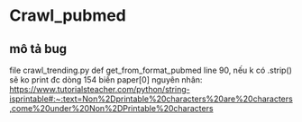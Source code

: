 # Crawl_pubmed


## mô tả bug

file crawl_trending.py  def get_from_format_pubmed line 90, 
nếu k có .strip() sẽ ko print đc dòng 154 biến paper[0] 
nguyên nhân:    https://www.tutorialsteacher.com/python/string-isprintable#:~:text=Non%2Dprintable%20characters%20are%20characters,come%20under%20Non%2DPrintable%20characters